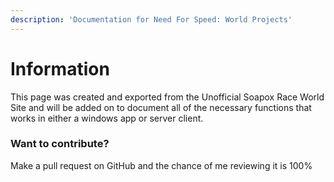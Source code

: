 ```yaml
---
description: 'Documentation for Need For Speed: World Projects'
---
```


# Information

This page was created and exported from the Unofficial Soapox Race World Site and will be added on to document all of the necessary functions that works in either a windows app or server client.

### Want to contribute?

Make a pull request on GitHub and the chance of me reviewing it is 100%

